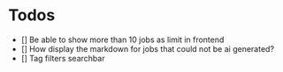 # Todos

- [] Be able to show more than 10 jobs as limit in frontend
- [] How display the markdown for jobs that could not be ai generated?
- [] Tag filters searchbar
